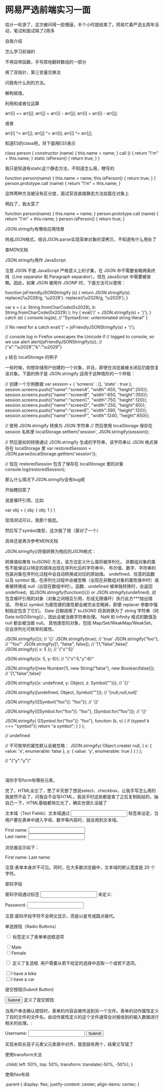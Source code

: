 # 网易严选前端实习一面

估计一轮游了，这次被问得一脸懵逼，半个小时就结束了。网易忙着严选五周年活动，笔试和面试隔了2周多 

 自我介绍 

 怎么学习前端的 

 不用自带函数，手写原地翻转数组的一部分 

 用了双指针，第三变量交换法 

 问我有什么别的方法。 

 解构赋值， 

  利用和或者位运算 

arr[i] += arr[j];
arr[j] = arr[i] - arr[j];
arr[i] = arr[i] - arr[j];

  或者 

arr[i] ^= arr[j];
arr[j] ^= arr[i];
arr[i] ^= arr[j];

  知道ES的class吧，将下面用ES5表示 


class person {
    constructor (name) {
        this.name = name;
    }
    call () {
        return "I\'m" + this.name;
    }
    static isPerson() {
        return true;
    }
}

  我只是知道有static这个静态方法，不知道怎么用，瞎写的 

 


function person(name) {
    this.name = name;
    this.isPerson() {
        return true;
    }
}
person.prototype.call (name) {
    return "I\'m" + this.name;
}

 这样两种方法被没有区分度，面试官说直接静态方法挂载在对象上 

  明白了，我太菜了 



function person(name) {
    this.name = name;
}
person.prototype.call (name) {
    return "I\'m" + this.name;
}
person.isPerson() {
    return true;
}

 
 

 JSON.stringify有哪些应用场景 

 转成JSON格式，结合JSON.parse实现简单对象的深拷贝，不知道有什么用处了 

 查MDN文档 

 JSON.stringify用作 JavaScript 

  注意 JSON 不是 JavaScript 严格意义上的子集，在 JSON 中不需要省略两条终线（Line separator 和 Paragraph separator），但在 JavaScript 中需要被省略。因此，如果 JSON 被用作 JSONP 时，下面方法可以使用： 




function jsFriendlyJSONStringify (s) {
    return JSON.stringify(s).
        replace(/\u2028/g, '\\u2028').
        replace(/\u2029/g, '\\u2029');
}
 
var s = {
    a: String.fromCharCode(0x2028),
    b: String.fromCharCode(0x2029)
};
try {
    eval('(' + JSON.stringify(s) + ')');
} catch (e) {
    console.log(e); // "SyntaxError: unterminated string literal"
}
 
// No need for a catch
eval('(' + jsFriendlyJSONStringify(s) + ')');
 
// console.log in Firefox unescapes the Unicode if
//   logged to console, so we use alert
alert(jsFriendlyJSONStringify(s)); // {"a":"\u2028","b":"\u2029"}



  y 结合 localStorage 的例子 

  一些时候，你想存储用户创建的一个对象，并且，即使在浏览器被关闭后仍能恢复该对象。下面的例子是  JSON.stringify  适用于这种情形的一个样板： 



// 创建一个示例数据
var session = {
    'screens' : [],
    'state' : true
};
session.screens.push({"name":"screenA", "width":450, "height":250});
session.screens.push({"name":"screenB", "width":650, "height":350});
session.screens.push({"name":"screenC", "width":750, "height":120});
session.screens.push({"name":"screenD", "width":250, "height":60});
session.screens.push({"name":"screenE", "width":390, "height":120});
session.screens.push({"name":"screenF", "width":1240, "height":650});

// 使用 JSON.stringify 转换为 JSON 字符串
// 然后使用 localStorage 保存在 session 名称里
localStorage.setItem('session', JSON.stringify(session));

// 然后是如何转换通过 JSON.stringify 生成的字符串，该字符串以 JSON 格式保存在 localStorage 里
var restoredSession = JSON.parse(localStorage.getItem('session'));

// 现在 restoredSession 包含了保存在 localStorage 里的对象
console.log(restoredSession);



  那么什么情况下JSON.stringify会有bug呢
  

  开始瞎回答了 

  说是循环引用，比如 

var obj = {
    obj: {
        obj: 1
    }
}

 现场测试可以，我那个尴尬。 

 然后写了symbol类型，这次报了错（蒙对了一个） 

 具体还是再次参考MDN文档 

 JSON.stringify()将值转换为相应的JSON格式： 

转换值如果有 toJSON() 方法，该方法定义什么值将被序列化。
非数组对象的属性不能保证以特定的顺序出现在序列化后的字符串中。
布尔值、数字、字符串的包装对象在序列化过程中会自动转换成对应的原始值。
undefined、任意的函数以及 symbol 值，在序列化过程中会被忽略（出现在非数组对象的属性值中时）或者被转换成 null（出现在数组中时）。函数、undefined 被单独转换时，会返回 undefined，如JSON.stringify(function(){}) or JSON.stringify(undefined).
对包含循环引用的对象（对象之间相互引用，形成无限循环）执行此方***抛出错误。
所有以 symbol 为属性键的属性都会被完全忽略掉，即便 replacer 参数中强制指定包含了它们。
Date 日期调用了 toJSON() 将其转换为了 string 字符串（同Date.toISOString()），因此会被当做字符串处理。
NaN 和 Infinity 格式的数值及 null 都会被当做 null。
其他类型的对象，包括 Map/Set/WeakMap/WeakSet，仅会序列化可枚举的属性。

JSON.stringify({});                        // '{}'
JSON.stringify(true);                      // 'true'
JSON.stringify("foo");                     // '"foo"'
JSON.stringify([1, "false", false]);       // '[1,"false",false]'
JSON.stringify({ x: 5 });                  // '{"x":5}'

JSON.stringify({x: 5, y: 6});
// "{"x":5,"y":6}"

JSON.stringify([new Number(1), new String("false"), new Boolean(false)]);
// '[1,"false",false]'

JSON.stringify({x: undefined, y: Object, z: Symbol("")});
// '{}'

JSON.stringify([undefined, Object, Symbol("")]);
// '[null,null,null]'

JSON.stringify({[Symbol("foo")]: "foo"});
// '{}'

JSON.stringify({[Symbol.for("foo")]: "foo"}, [Symbol.for("foo")]);
// '{}'

JSON.stringify(
    {[Symbol.for("foo")]: "foo"},
    function (k, v) {
        if (typeof k === "symbol"){
            return "a symbol";
        }
    }
);


// undefined

// 不可枚举的属性默认会被忽略：
JSON.stringify(
    Object.create(
        null,
        {
            x: { value: 'x', enumerable: false },
            y: { value: 'y', enumerable: true }
        }
    )
);

// "{"y":"y"}"

 
 

​    

  请你手写form有哪些元素， 

 完了，HTML全忘了，憋了半天想了想说select、checkbox，让我手写怎么用的我居然不会了，问我会不会写HTML，我说平时这些都是查了之后复制粘贴的，抽自己一下，HTML基础都快忘光了，确实也很久没碰了 

  文本域（Text Fields）文本域通过 <input type="text">  标签来设定，当用户要在表单中键入字母、数字等内容时，就会用到文本域。 

 

<form>
    First name: <input type="text" name="firstname"><br>
    Last name: <input type="text" name="lastname">
</form>

  

 浏览器显示如下： 

 First name:  Last name:  

 注意:表单本身并不可见。同时，在大多数浏览器中，文本域的默认宽度是 20 个字符。 

 密码字段 

  密码字段通过标签 <input type="password">  来定义: 

<form>
	Password: <input type="password" name="pwd">
</form>

 注意:密码字段字符不会明文显示，而是以星号或圆点替代。 

 单选按钮（Radio Buttons） 

  <input type="radio">  标签定义了表单单选框选项 

<form>
    <input type="radio" name="sex" value="male">Male<br>
    <input type="radio" name="sex" value="female">Female
</form>

  <input type="checkbox">  定义了复选框. 用户需要从若干给定的选择中选取一个或若干选项。 

 

<form>
    <input type="checkbox" name="vehicle" value="Bike">I have a bike<br>
    <input type="checkbox" name="vehicle" value="Car">I have a car
</form>

 提交按钮(Submit Button) 

 <input type="submit"> 定义了提交按钮. 

 当用户单击确认按钮时，表单的内容会被传送到另一个文件。表单的动作属性定义了目的文件的文件名。由动作属性定义的这个文件通常会对接收到的输入数据进行相关的处理。: 

<form name="input" action="html_form_action.php" method="get">
    Username: <input type="text" name="user">
    <input type="submit" value="Submit">
</form>



   

 实现未知长高子元素父元素居中对齐，我思路有两个，结果又写错了 

  使用transform大法 

.child{
    left :50%,
    top: 50%;
    transform: translate(-50%, -50%);
}

 

  使用flex布局 

 

.parent {
    display: flex;
    justify-content: center;
    align-items: center;
}

 
